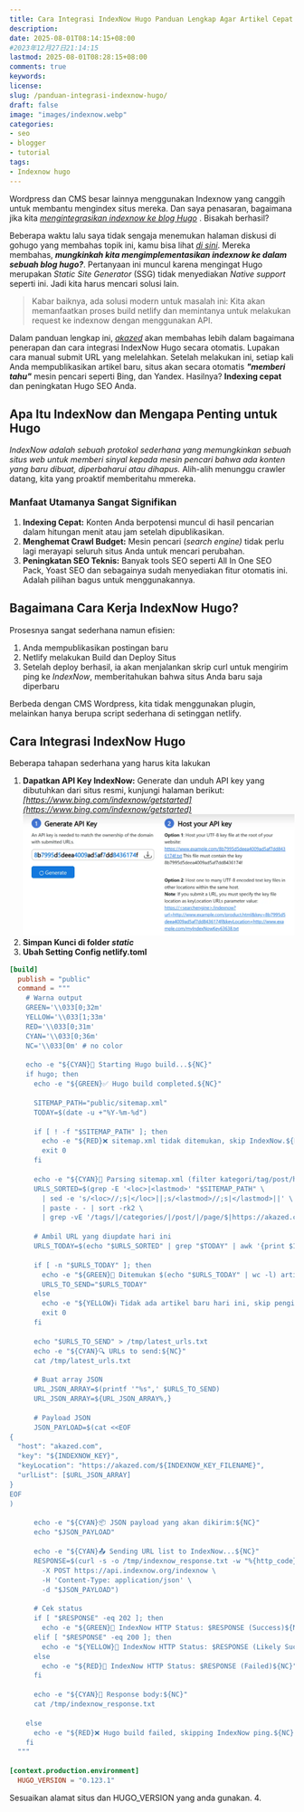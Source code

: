 ```yaml
---
title: Cara Integrasi IndexNow Hugo Panduan Lengkap Agar Artikel Cepat Terindeks
description: 
date: 2025-08-01T08:14:15+08:00 
#2023年12月27日21:14:15
lastmod: 2025-08-01T08:28:15+08:00 
comments: true
keywords: 
license: 
slug: /panduan-integrasi-indexnow-hugo/
draft: false 
image: "images/indexnow.webp"
categories:
- seo
- blogger
- tutorial
tags:
- Indexnow hugo
---
```

Wordpress dan CMS besar lainnya menggunakan Indexnow yang canggih untuk membantu mengindex situs mereka. Dan saya penasaran, bagaimana jika kita *[mengintegrasikan indexnow ke blog Hugo](/panduan-integrasi-indexnow-hugo/)* . Bisakah berhasil?

Beberapa waktu lalu saya tidak sengaja menemukan halaman diskusi di gohugo yang membahas topik ini, kamu bisa lihat *[di sini](https://discourse.gohugo.io/t/indexnow/48899)*. Mereka membahas, ***mungkinkah kita mengimplementasikan indexnow ke dalam sebuah blog hugo?***. Pertanyaan ini muncul karena mengingat Hugo merupakan *Static Site Generator* (SSG) tidak menyediakan *Native support* seperti ini. Jadi kita harus mencari solusi lain.

>Kabar baiknya, ada solusi modern untuk masalah ini: Kita akan memanfaatkan proses build netlify dan memintanya untuk melakukan request ke indexnow dengan menggunakan API.

Dalam panduan lengkap ini, *[akazed](/)* akan membahas lebih dalam bagaimana penerapan dan cara integrasi IndexNow Hugo secara otomatis. Lupakan cara manual submit URL yang melelahkan. Setelah melakukan ini, setiap kali Anda mempublikasikan artikel baru, situs akan secara otomatis ***"memberi tahu"*** mesin pencari seperti Bing, dan Yandex. Hasilnya? **Indexing cepat** dan peningkatan Hugo SEO Anda.

## Apa Itu IndexNow dan Mengapa Penting untuk Hugo
*IndexNow adalah sebuah protokol sederhana yang memungkinkan sebuah situs web untuk memberi sinyal kepada mesin pencari bahwa ada konten yang baru dibuat, diperbaharui atau dihapus.* Alih-alih menunggu crawler datang, kita yang proaktif memberitahu mmereka.

### Manfaat Utamanya Sangat Signifikan
1. **Indexing Cepat:** Konten Anda berpotensi muncul di hasil pencarian dalam hitungan menit atau jam setelah dipublikasikan.
2. **Menghemat Crawl Budget:** Mesin pencari (*search engine)* tidak perlu lagi merayapi seluruh situs Anda untuk mencari perubahan.
3. **Peningkatan SEO Teknis:** Banyak tools SEO seperti All In One SEO Pack, Yoast SEO dan sebagainya sudah menyediakan fitur otomatis ini. Adalah pilihan bagus untuk menggunakannya.

## Bagaimana Cara Kerja IndexNow Hugo?
Prosesnya sangat sederhana namun efisien:
1. Anda mempublikasikan postingan baru
2. Netlify melakukan Build dan Deploy Situs
3. Setelah deploy berhasil, ia akan menjalankan skrip curl untuk mengirim ping ke *IndexNow*, memberitahukan bahwa situs Anda baru saja diperbaru

Berbeda dengan CMS Wordpress, kita tidak menggunakan plugin, melainkan hanya berupa script sederhana di setinggan netlify.

## Cara Integrasi IndexNow Hugo
Beberapa tahapan sederhana yang harus kita lakukan
1. **Dapatkan API Key IndexNow:** Generate dan unduh API key yang dibutuhkan dari situs resmi, kunjungi halaman berikut: *[https://www.bing.com/indexnow/getstarted](https://www.bing.com/indexnow/getstarted)*
![cara mendapatkan apikey indexnow](images/api.webp)
2. **Simpan Kunci di folder *static***
3. **Ubah Setting Config netlify.toml**
```toml
[build]
  publish = "public"
  command = """
    # Warna output
    GREEN='\\033[0;32m'
    YELLOW='\\033[1;33m'
    RED='\\033[0;31m'
    CYAN='\\033[0;36m'
    NC='\\033[0m' # no color

    echo -e "${CYAN}🚀 Starting Hugo build...${NC}"
    if hugo; then
      echo -e "${GREEN}✅ Hugo build completed.${NC}"

      SITEMAP_PATH="public/sitemap.xml"
      TODAY=$(date -u +"%Y-%m-%d")

      if [ ! -f "$SITEMAP_PATH" ]; then
        echo -e "${RED}❌ sitemap.xml tidak ditemukan, skip IndexNow.${NC}"
        exit 0
      fi

      echo -e "${CYAN}📄 Parsing sitemap.xml (filter kategori/tag/post/homepage)...${NC}"
      URLS_SORTED=$(grep -E '<loc>|<lastmod>' "$SITEMAP_PATH" \
        | sed -e 's/<loc>//;s|</loc>||;s/<lastmod>//;s|</lastmod>||' \
        | paste - - | sort -rk2 \
        | grep -vE '/tags/|/categories/|/post/|/page/$|https://akazed.com/$')

      # Ambil URL yang diupdate hari ini
      URLS_TODAY=$(echo "$URLS_SORTED" | grep "$TODAY" | awk '{print $1}')

      if [ -n "$URLS_TODAY" ]; then
        echo -e "${GREEN}📅 Ditemukan $(echo "$URLS_TODAY" | wc -l) artikel baru hari ini.${NC}"
        URLS_TO_SEND="$URLS_TODAY"
      else
        echo -e "${YELLOW}ℹ️ Tidak ada artikel baru hari ini, skip pengiriman.${NC}"
        exit 0
      fi

      echo "$URLS_TO_SEND" > /tmp/latest_urls.txt
      echo -e "${CYAN}🔍 URLs to send:${NC}"
      cat /tmp/latest_urls.txt

      # Buat array JSON
      URL_JSON_ARRAY=$(printf '"%s",' $URLS_TO_SEND)
      URL_JSON_ARRAY=${URL_JSON_ARRAY%,}

      # Payload JSON
      JSON_PAYLOAD=$(cat <<EOF
{
  "host": "akazed.com",
  "key": "${INDEXNOW_KEY}",
  "keyLocation": "https://akazed.com/${INDEXNOW_KEY_FILENAME}",
  "urlList": [$URL_JSON_ARRAY]
}
EOF
)

      echo -e "${CYAN}📦 JSON payload yang akan dikirim:${NC}"
      echo "$JSON_PAYLOAD"

      echo -e "${CYAN}📤 Sending URL list to IndexNow...${NC}"
      RESPONSE=$(curl -s -o /tmp/indexnow_response.txt -w "%{http_code}" \
        -X POST https://api.indexnow.org/indexnow \
        -H 'Content-Type: application/json' \
        -d "$JSON_PAYLOAD")

      # Cek status
      if [ "$RESPONSE" -eq 202 ]; then
        echo -e "${GREEN}📡 IndexNow HTTP Status: $RESPONSE (Success)${NC}"
      elif [ "$RESPONSE" -eq 200 ]; then
        echo -e "${YELLOW}📡 IndexNow HTTP Status: $RESPONSE (Likely Success - body check below)${NC}"
      else
        echo -e "${RED}📡 IndexNow HTTP Status: $RESPONSE (Failed)${NC}"
      fi

      echo -e "${CYAN}📝 Response body:${NC}"
      cat /tmp/indexnow_response.txt

    else
      echo -e "${RED}❌ Hugo build failed, skipping IndexNow ping.${NC}"
    fi
  """

[context.production.environment]
  HUGO_VERSION = "0.123.1"
```

Sesuaikan alamat situs dan HUGO_VERSION yang anda gunakan.
4. 